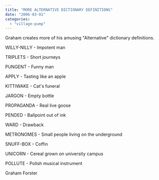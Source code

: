 ```yaml
---
title: "MORE ALTERNATIVE DICTIONARY DEFINITIONS"
date: "2006-03-01"
categories: 
  - "village-pump"
---
```


Graham creates more of his amusing "Alternative" dictionary definitions.

WILLY-NILLY - Impotent man

TRIPLETS - Short journeys

PUNGENT - Funny man

APPLY - Tasting like an apple

KITTIWAKE - Cat's funeral

JARGON - Empty bottle

PROPAGANDA - Real live goose

PENDED - Ballpoint out of ink

WARD - Drawback

METRONOMES - Small people living on the underground

SNUFF-BOX - Coffin

UNICORN - Cereal grown on university campus

POLLUTE - Polish musical instrument

Graham Forster
